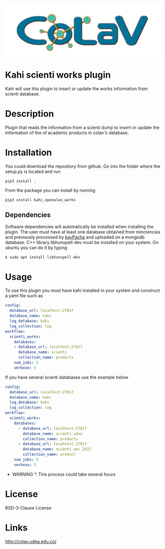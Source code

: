 <center><img src="https://raw.githubusercontent.com/colav/colav.github.io/master/img/Logo.png"/></center>

# Kahi scienti works plugin 
Kahi will use this plugin to insert or update the works information from scienti database.

# Description
Plugin that reads the information from a scienti dump to insert or update the information of the of academic products in colav's database.

# Installation
You could download the repository from github. Go into the folder where the setup.py is located and run
```shell
pip3 install .
```
From the package you can install by running
```shell
pip3 install kahi_openalex_works
```

## Dependencies
Software dependencies will automatically be installed when installing the plugin.
The user must have at least one database obtained from minciencias and previously processed by [kayPacha](https://github.com/colav/KayPacha "KayPacha") and uploaded on a mongodb database.
C++ library libhunspell-dev must be installed on your system. On ubuntu you can do it by typing
```shell
$ sudo apt install libhunspell-dev
```


# Usage
To use this plugin you must have kahi installed in your system and construct a yaml file such as
```yaml
config:
  database_url: localhost:27017
  database_name: kahi
  log_database: kahi
  log_collection: log
workflow:
  scienti_works:
    databases:
    - database_url: localhost:27017
      database_name: scienti
      collection_name: products
    num_jobs: 5
    verbose: 5
```

If you have several scienti databases use the example below
```yaml
config:
  database_url: localhost:27017
  database_name: kahi
  log_database: kahi
  log_collection: log
workflow:
  scienti_works:
    databases:
      - database_url: localhost:27017
        database_name: scienti_udea
        collection_name: products
      - database_url: localhost:27017
        database_name: scienti_uec_2022
        collection_name: product
    num_jobs: 5
    verbose: 5
```

* WARNING *. This process could take several hours

# License
BSD-3-Clause License 

# Links
http://colav.udea.edu.co/

